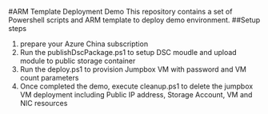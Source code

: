 #ARM Template Deployment Demo
This repository contains a set of Powershell scripts and ARM template to deploy demo environment.
##Setup steps
1. prepare your Azure China subscription
2. Run the publishDscPackage.ps1 to setup DSC moudle and upload module to public storage container
3. Run the deploy.ps1 to provision Jumpbox VM with password and VM count parameters
4. Once completed the demo, execute cleanup.ps1 to delete the jumpbox VM deployment including Public IP address, Storage Account, VM and NIC resources
